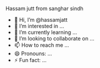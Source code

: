 Hassam jutt from sanghar sindh
- 👋 Hi, I’m @hassamjatt
- 👀 I’m interested in ...
- 🌱 I’m currently learning ...
- 💞️ I’m looking to collaborate on ...
- 📫 How to reach me ...
- 😄 Pronouns: ...
- ⚡ Fun fact: ...

<!---
hassamjatt/hassamjatt is a ✨ special ✨ repository because its `README.md` (this file) appears on your GitHub profile.
You can click the Preview link to take a look at your changes.
--->

